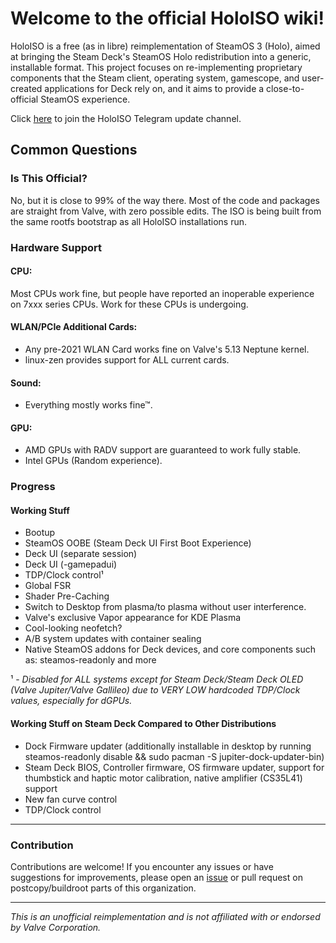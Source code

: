 # Welcome to the official HoloISO wiki!

HoloISO is a free (as in libre) reimplementation of SteamOS 3 (Holo), aimed at bringing the Steam Deck's SteamOS Holo redistribution into a generic, installable format. This project focuses on re-implementing proprietary components that the Steam client, operating system, gamescope, and user-created applications for Deck rely on, and it aims to provide a close-to-official SteamOS experience.

Click [here](https://t.me/HoloISO) to join the HoloISO Telegram update channel.

## Common Questions

### Is This Official?

No, but it is close to 99% of the way there. Most of the code and packages are straight from Valve, with zero possible edits. The ISO is being built from the same rootfs bootstrap as all HoloISO installations run.

### Hardware Support

#### CPU:

Most CPUs work fine, but people have reported an inoperable experience on 7xxx series CPUs. Work for these CPUs is undergoing.

#### WLAN/PCIe Additional Cards:

- Any pre-2021 WLAN Card works fine on Valve's 5.13 Neptune kernel.
- linux-zen provides support for ALL current cards.

#### Sound:

- Everything mostly works fine™.

#### GPU:

- AMD GPUs with RADV support are guaranteed to work fully stable.
- Intel GPUs (Random experience).

### Progress

#### Working Stuff

- Bootup
- SteamOS OOBE (Steam Deck UI First Boot Experience)
- Deck UI (separate session)
- Deck UI (-gamepadui)
- TDP/Clock control¹
- Global FSR
- Shader Pre-Caching
- Switch to Desktop from plasma/to plasma without user interference.
- Valve's exclusive Vapor appearance for KDE Plasma
- Cool-looking neofetch?
- A/B system updates with container sealing
- Native SteamOS addons for Deck devices, and core components such as: steamos-readonly and more

¹ - *Disabled for ALL systems except for Steam Deck/Steam Deck OLED (Valve Jupiter/Valve Gallileo) due to VERY LOW hardcoded TDP/Clock values, especially for dGPUs.*

#### Working Stuff on Steam Deck Compared to Other Distributions

- Dock Firmware updater (additionally installable in desktop by running steamos-readonly disable && sudo pacman -S jupiter-dock-updater-bin)
- Steam Deck BIOS, Controller firmware, OS firmware updater, support for thumbstick and haptic motor calibration, native amplifier (CS35L41) support
- New fan curve control
- TDP/Clock control

---

### Contribution

Contributions are welcome! If you encounter any issues or have suggestions for improvements, please open an [issue](https://github.com/HoloISO/issuetracker) or pull request on postcopy/buildroot parts of this organization.

---

_This is an unofficial reimplementation and is not affiliated with or endorsed by Valve Corporation._
